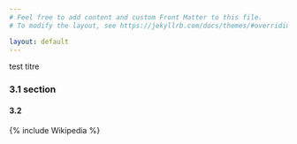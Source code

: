 ```yaml
---
# Feel free to add content and custom Front Matter to this file.
# To modify the layout, see https://jekyllrb.com/docs/themes/#overriding-theme-defaults

layout: default
---
```


test titre

### 3.1 section 

#### 3.2 

{% include Wikipedia %}